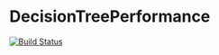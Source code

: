 # DecisionTreePerformance

[![Build Status](https://travis-ci.org/ajtulloch/DecisionTreePerformance.jl.png)](https://travis-ci.org/ajtulloch/DecisionTreePerformance.jl)
